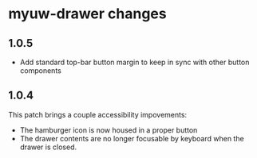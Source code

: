 # myuw-drawer changes

## 1.0.5

* Add standard top-bar button margin to keep in sync with other button components

## 1.0.4

This patch brings a couple accessibility impovements: 

* The hamburger icon is now housed in a proper button 
* The drawer contents are no longer focusable by keyboard when the drawer is closed.

